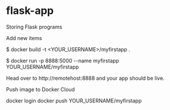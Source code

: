 # flask-app
Storing Flask programs

Add new items

$ docker build -t <YOUR_USERNAME>/myfirstapp .

$ docker run -p 8888:5000 --name myfirstapp YOUR_USERNAME/myfirstapp

Head over to http://remotehost:8888 and your app should be live. 

Push image to Docker Cloud

docker login
docker push YOUR_USERNAME/myfirstapp
